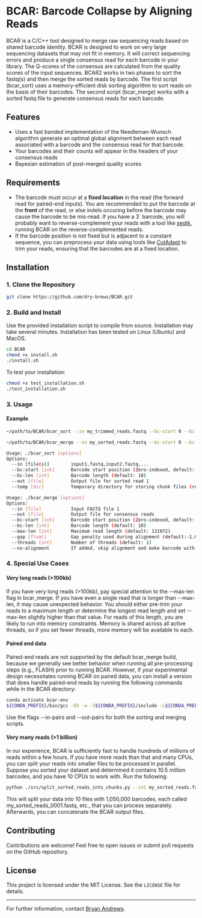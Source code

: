 # BCAR: Barcode Collapse by Aligning Reads

BCAR is a C/C++ tool designed to merge raw sequencing reads based on shared barcode identity.
BCAR is designed to work on very large sequencing datasets that may not fit in memory.
It will correct sequencing errors and produce a single consensus read for each barcode in your library.
The Q-scores of the consensus are calculated from the quality scores of the input sequences.
BCAR2 works in two phases to sort the fastq(s) and then merge the sorted reads by barcode.
The first script (bcar_sort) uses a memory-efficient disk sorting algorithm to sort reads on the basis of their barcodes.
The second script (bcar_merge) works with a sorted fastq file to generate consensus reads for each barcode. 

## Features
- Uses a fast banded implementation of the Needleman-Wunsch algorithm generate an optimal global alignment between each read associated with a barcode and the consensus read for that barcode.
- Your barcodes and their counts will appear in the headers of your consensus reads
- Bayesian estimation of post-merged quality scores

## Requirements
- The barcode must occur at a **fixed location** in the read (the forward read for paired-end inputs). You are recommended to put the barcode at the **front** of the read, or else indels occuring before the barcode may cause the barcode to be mis-read. If you have a 3` barcode, you will probably want to reverse-complement your reads with a tool like [seqtk](https://github.com/lh3/seqtk), running BCAR on the reverse-complemented reads. 
- If the barcode position is not fixed but is adjacent to a constant sequence, you can preprocess your data using tools like [CutAdapt](https://cutadapt.readthedocs.io/) to trim your reads, ensuring that the barcodes are at a fixed location.

## Installation

### 1. Clone the Repository
```bash
git clone https://github.com/dry-brews/BCAR.git
```

### 2. Build and Install
Use the provided installation script to compile from source. Installation may take several minutes. Installation has been tested on Linux (Ubuntu) and MacOS. 
```bash
cd BCAR
chmod +x install.sh
./install.sh
```

To test your installation:
```bash
chmod +x test_installation.sh
./test_installation.sh
```

### 3. Usage
#### Example
```bash
~/path/to/BCAR/bcar_sort --in my_trimmed_reads.fastq --bc-start 0 --bc-len 25 --temp . --out my_sorted_reads.fastq

~/path/to/BCAR/bcar_merge --in my_sorted_reads.fastq --bc-start 0 --bc-len 25 --threads 12 --out my_merged_reads.fastq
```

```bash
Usage: ./bcar_sort [options]
Options:
  --in [file(s)]        input1.fastq,input2.fastq,...
  --bc-start [int]      Barcode start position (Zero-indexed, default: 0)
  --bc-len [int]        Barcode length (default: 18)
  --out [file]          Output file for sorted read 1
  --temp [dir]          Temporary directory for storing chunk files (recommend .)

Usage: ./bcar_merge [options]
Options:
  --in [file]           Input FASTQ file 1
  --out [file]          Output file for consensus reads
  --bc-start [int]      Barcode start position (Zero-indexed, default: 0)
  --bc-len [int]        Barcode length (default: 18)
  --max-len [int]       Maximum read length (default: 131072)
  --gap [float]         Gap penalty used during alignment (default:-1.0)
  --threads [int]       Number of threads (default: 1)
  --no-alignment        If added, skip alignment and make barcode with unaligned consensus 
```

### 4. Special Use Cases
#### Very long reads (>100kb)
If you have very long reads (>100kb), pay special attention to the --max-len flag in bcar_merge. If you have even a single read that is longer than --max-len, it may cause unexpected behavior.
You should either pre-trim your reads to a maximum length or determine the longest read length and set --max-len slightly higher than that value.
For reads of this length, you are likely to run into memory constraints.
Memory is shared across all active threads, so if you set fewer threads, more memory will be available to each.

#### Paired end data
Paired-end reads are not supported by the default bcar_merge build, because we generally see better behavior when running all pre-processing steps (e.g., FLASH) prior to running BCAR. 
However, if your experimental design necessitates running BCAR on paired data, you can install a version that does handle paired-end reads by running the following commands while in the BCAR directory:
```bash
conda activate bcar-env
${CONDA_PREFIX}/bin/gcc -O3 -w -I${CONDA_PREFIX}/include -L${CONDA_PREFIX}/lib -lm -pthread -o bcar_merge_paired ./src/bc_merger_v11.c
```
Use the flags --in-pairs and --out-pairs for both the sorting and merging scripts.

#### Very many reads (>1 billion)
In our experience, BCAR is sufficiently fast to handle hundreds of millions of reads within a few hours.
If you have more reads than that and many CPUs, you can split your reads into smaller files to be processed in parallel.
Suppose you sorted your dataset and determined it contains 10.5 million barcodes, and you have 10 CPUs to work with.
Run the following:
```bash
python ./src/split_sorted_reads_into_chunks.py --in1 my_sorted_reads.fastq --bc-start 0 --bc-len 18 --size 1050000
```
This will split your data into 10 files with 1,050,000 barcodes, each called my_sorted_reads_0001.fastq, etc., that you can process separately.
Afterwards, you can concatenate the BCAR output files.

## Contributing
Contributions are welcome! Feel free to open issues or submit pull requests on the GitHub repository.

## License
This project is licensed under the MIT License. See the `LICENSE` file for details.

---

For further information, contact [Bryan Andrews](mailto:andrewsb@uchicago.edu).


